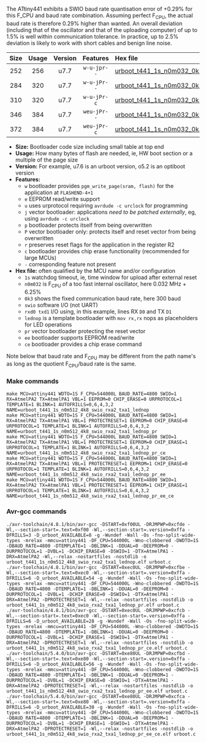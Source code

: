 The ATtiny441 exhibits a SWIO baud rate quantisation error of +0.29% for this F_CPU and baud rate combination. Assuming perfect F<sub>CPU</sub>, the actual baud rate is therefore 0.29% higher than wanted. An overall deviation (including that of the oscillator and that of the uploading computer) of up to 1.5% is well within communication tolerance. In practice, up to 2.5% deviation is likely to work with short cables and benign line noise.

|Size|Usage|Version|Features|Hex file|
|:-:|:-:|:-:|:-:|:--|
|252|256|u7.7|`w-u-jpr--`|[urboot_t441_1s_n0m032_0k3_swio_rxa2_txa1_lednop.hex](https://raw.githubusercontent.com/stefanrueger/urboot.hex/main/mcus/attiny441/watchdog_1_s/internal_oscillator_n%2B6.25%25/%2B0m032000_hz/%2B%2B%2B0k3_baud/uart0_rxa2_txa1/lednop/urboot_t441_1s_n0m032_0k3_swio_rxa2_txa1_lednop.hex)|
|284|320|u7.7|`w-u-jPr--`|[urboot_t441_1s_n0m032_0k3_swio_rxa2_txa1_lednop_pr.hex](https://raw.githubusercontent.com/stefanrueger/urboot.hex/main/mcus/attiny441/watchdog_1_s/internal_oscillator_n%2B6.25%25/%2B0m032000_hz/%2B%2B%2B0k3_baud/uart0_rxa2_txa1/lednop/urboot_t441_1s_n0m032_0k3_swio_rxa2_txa1_lednop_pr.hex)|
|310|320|u7.7|`w-u-jPr-c`|[urboot_t441_1s_n0m032_0k3_swio_rxa2_txa1_lednop_pr_ce.hex](https://raw.githubusercontent.com/stefanrueger/urboot.hex/main/mcus/attiny441/watchdog_1_s/internal_oscillator_n%2B6.25%25/%2B0m032000_hz/%2B%2B%2B0k3_baud/uart0_rxa2_txa1/lednop/urboot_t441_1s_n0m032_0k3_swio_rxa2_txa1_lednop_pr_ce.hex)|
|346|384|u7.7|`weu-jPr--`|[urboot_t441_1s_n0m032_0k3_swio_rxa2_txa1_lednop_pr_ee.hex](https://raw.githubusercontent.com/stefanrueger/urboot.hex/main/mcus/attiny441/watchdog_1_s/internal_oscillator_n%2B6.25%25/%2B0m032000_hz/%2B%2B%2B0k3_baud/uart0_rxa2_txa1/lednop/urboot_t441_1s_n0m032_0k3_swio_rxa2_txa1_lednop_pr_ee.hex)|
|372|384|u7.7|`weu-jPr-c`|[urboot_t441_1s_n0m032_0k3_swio_rxa2_txa1_lednop_pr_ee_ce.hex](https://raw.githubusercontent.com/stefanrueger/urboot.hex/main/mcus/attiny441/watchdog_1_s/internal_oscillator_n%2B6.25%25/%2B0m032000_hz/%2B%2B%2B0k3_baud/uart0_rxa2_txa1/lednop/urboot_t441_1s_n0m032_0k3_swio_rxa2_txa1_lednop_pr_ee_ce.hex)|

- **Size:** Bootloader code size including small table at top end
- **Usage:** How many bytes of flash are needed, ie, HW boot section or a multiple of the page size
- **Version:** For example, u7.6 is an urboot version, o5.2 is an optiboot version
- **Features:**
  + `w` bootloader provides `pgm_write_page(sram, flash)` for the application at `FLASHEND-4+1`
  + `e` EEPROM read/write support
  + `u` uses urprotocol requiring `avrdude -c urclock` for programming
  + `j` vector bootloader: applications *need to be patched externally*, eg, using `avrdude -c urclock`
  + `p` bootloader protects itself from being overwritten
  + `P` vector bootloader only: protects itself and reset vector from being overwritten
  + `r` preserves reset flags for the application in the register R2
  + `c` bootloader provides chip erase functionality (recommended for large MCUs)
  + `-` corresponding feature not present
- **Hex file:** often qualified by the MCU name and/or configuration
  + `1s` watchdog timeout, ie, time window for upload after external reset
  + `n0m032` is F<sub>CPU</sub> of a too fast internal oscillator, here 0.032 MHz + 6.25%
  + `0k3` shows the fixed communication baud rate, here 300 baud
  + `swio` software I/O (not UART)
  + `rxd0 txd1` I/O using, in this example, lines RX `D0` and TX `D1`
  + `lednop` is a template bootloader with `mov rx,rx` nops as placeholders for LED operations
  + `pr` vector bootloader protecting the reset vector
  + `ee` bootloader supports EEPROM read/write
  + `ce` bootloader provides a chip erase command


Note below that baud rate and F<sub>CPU</sub> may be different from the path name's as long as the quotient F<sub>CPU</sub>/baud rate is the same.

### Make commands
```
make MCU=attiny441 WDTO=1S F_CPU=544000L BAUD_RATE=4800 SWIO=1 RX=AtmelPA2 TX=AtmelPA1 VBL=1 EEPROM=0 CHIP_ERASE=0 URPROTOCOL=1 TEMPLATE=1 BLINK=1 AUTOFRILLS=0,6,4,3,2 NAME=urboot_t441_1s_n0m512_4k8_swio_rxa2_txa1_lednop
make MCU=attiny441 WDTO=1S F_CPU=544000L BAUD_RATE=4800 SWIO=1 RX=AtmelPA2 TX=AtmelPA1 VBL=1 PROTECTRESET=1 EEPROM=0 CHIP_ERASE=0 URPROTOCOL=1 TEMPLATE=1 BLINK=1 AUTOFRILLS=0,6,4,3,2 NAME=urboot_t441_1s_n0m512_4k8_swio_rxa2_txa1_lednop_pr
make MCU=attiny441 WDTO=1S F_CPU=544000L BAUD_RATE=4800 SWIO=1 RX=AtmelPA2 TX=AtmelPA1 VBL=1 PROTECTRESET=1 EEPROM=0 CHIP_ERASE=1 URPROTOCOL=1 TEMPLATE=1 BLINK=1 AUTOFRILLS=0,6,4,3,2 NAME=urboot_t441_1s_n0m512_4k8_swio_rxa2_txa1_lednop_pr_ce
make MCU=attiny441 WDTO=1S F_CPU=544000L BAUD_RATE=4800 SWIO=1 RX=AtmelPA2 TX=AtmelPA1 VBL=1 PROTECTRESET=1 EEPROM=1 CHIP_ERASE=0 URPROTOCOL=1 TEMPLATE=1 BLINK=1 AUTOFRILLS=0,6,4,3,2 NAME=urboot_t441_1s_n0m512_4k8_swio_rxa2_txa1_lednop_pr_ee
make MCU=attiny441 WDTO=1S F_CPU=544000L BAUD_RATE=4800 SWIO=1 RX=AtmelPA2 TX=AtmelPA1 VBL=1 PROTECTRESET=1 EEPROM=1 CHIP_ERASE=1 URPROTOCOL=1 TEMPLATE=1 BLINK=1 AUTOFRILLS=0,6,4,3,2 NAME=urboot_t441_1s_n0m512_4k8_swio_rxa2_txa1_lednop_pr_ee_ce
```

### Avr-gcc commands
```
./avr-toolchain/4.8.1/bin/avr-gcc -DSTART=0xf00UL -DRJMPWP=0xcfde -Wl,--section-start=.text=0xf00 -Wl,--section-start=.version=0xffa -DFRILLS=3 -D_urboot_AVAILABLE=8 -g -Wundef -Wall -Os -fno-split-wide-types -mrelax -mmcu=attiny441 -DF_CPU=544000L -Wno-clobbered -DWDTO=1S -DBAUD_RATE=4800 -DTEMPLATE=1 -DBLINK=1 -DDUAL=0 -DEEPROM=0 -DURPROTOCOL=1 -DVBL=1 -DCHIP_ERASE=0 -DSWIO=1 -DTX=AtmelPA1 -DRX=AtmelPA2 -Wl,--relax -nostartfiles -nostdlib -o urboot_t441_1s_n0m512_4k8_swio_rxa2_txa1_lednop.elf urboot.c
./avr-toolchain/4.8.1/bin/avr-gcc -DSTART=0xec0UL -DRJMPWP=0xcfbe -Wl,--section-start=.text=0xec0 -Wl,--section-start=.version=0xffa -DFRILLS=6 -D_urboot_AVAILABLE=54 -g -Wundef -Wall -Os -fno-split-wide-types -mrelax -mmcu=attiny441 -DF_CPU=544000L -Wno-clobbered -DWDTO=1S -DBAUD_RATE=4800 -DTEMPLATE=1 -DBLINK=1 -DDUAL=0 -DEEPROM=0 -DURPROTOCOL=1 -DVBL=1 -DCHIP_ERASE=0 -DSWIO=1 -DTX=AtmelPA1 -DRX=AtmelPA2 -DPROTECTRESET=1 -Wl,--relax -nostartfiles -nostdlib -o urboot_t441_1s_n0m512_4k8_swio_rxa2_txa1_lednop_pr.elf urboot.c
./avr-toolchain/4.8.1/bin/avr-gcc -DSTART=0xec0UL -DRJMPWP=0xcfcb -Wl,--section-start=.text=0xec0 -Wl,--section-start=.version=0xffa -DFRILLS=6 -D_urboot_AVAILABLE=28 -g -Wundef -Wall -Os -fno-split-wide-types -mrelax -mmcu=attiny441 -DF_CPU=544000L -Wno-clobbered -DWDTO=1S -DBAUD_RATE=4800 -DTEMPLATE=1 -DBLINK=1 -DDUAL=0 -DEEPROM=0 -DURPROTOCOL=1 -DVBL=1 -DCHIP_ERASE=1 -DSWIO=1 -DTX=AtmelPA1 -DRX=AtmelPA2 -DPROTECTRESET=1 -Wl,--relax -nostartfiles -nostdlib -o urboot_t441_1s_n0m512_4k8_swio_rxa2_txa1_lednop_pr_ce.elf urboot.c
./avr-toolchain/5.4.0/bin/avr-gcc -DSTART=0xe80UL -DRJMPWP=0xcfbd -Wl,--section-start=.text=0xe80 -Wl,--section-start=.version=0xffa -DFRILLS=6 -D_urboot_AVAILABLE=56 -g -Wundef -Wall -Os -fno-split-wide-types -mrelax -mmcu=attiny441 -DF_CPU=544000L -Wno-clobbered -DWDTO=1S -DBAUD_RATE=4800 -DTEMPLATE=1 -DBLINK=1 -DDUAL=0 -DEEPROM=1 -DURPROTOCOL=1 -DVBL=1 -DCHIP_ERASE=0 -DSWIO=1 -DTX=AtmelPA1 -DRX=AtmelPA2 -DPROTECTRESET=1 -Wl,--relax -nostartfiles -nostdlib -o urboot_t441_1s_n0m512_4k8_swio_rxa2_txa1_lednop_pr_ee.elf urboot.c
./avr-toolchain/5.4.0/bin/avr-gcc -DSTART=0xe80UL -DRJMPWP=0xcfca -Wl,--section-start=.text=0xe80 -Wl,--section-start=.version=0xffa -DFRILLS=6 -D_urboot_AVAILABLE=30 -g -Wundef -Wall -Os -fno-split-wide-types -mrelax -mmcu=attiny441 -DF_CPU=544000L -Wno-clobbered -DWDTO=1S -DBAUD_RATE=4800 -DTEMPLATE=1 -DBLINK=1 -DDUAL=0 -DEEPROM=1 -DURPROTOCOL=1 -DVBL=1 -DCHIP_ERASE=1 -DSWIO=1 -DTX=AtmelPA1 -DRX=AtmelPA2 -DPROTECTRESET=1 -Wl,--relax -nostartfiles -nostdlib -o urboot_t441_1s_n0m512_4k8_swio_rxa2_txa1_lednop_pr_ee_ce.elf urboot.c
```

